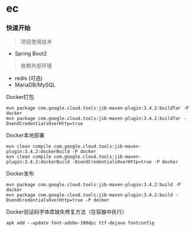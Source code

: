 # ec

### 快速开始
> 项目使用技术
- Spring Boot2
> 依赖外部环境
- redis (可选)
- MariaDB/MySQL


Docker打包


    mvn package com.google.cloud.tools:jib-maven-plugin:3.4.2:buildTar -P docker
    mvn package com.google.cloud.tools:jib-maven-plugin:3.4.2:buildTar -DsendCredentialsOverHttp=true

Docker本地部署


    mvn clean compile com.google.cloud.tools:jib-maven-plugin:3.4.2:dockerBuild -P docker
    mvn clean compile com.google.cloud.tools:jib-maven-plugin:3.4.2:dockerBuild -DsendCredentialsOverHttp=true -P docker

Docker发布


    mvn package com.google.cloud.tools:jib-maven-plugin:3.4.2:build -P docker
    mvn package com.google.cloud.tools:jib-maven-plugin:3.4.2:build -DsendCredentialsOverHttp=true -P docker


Docker验证码字体库缺失修复方法（在容器中执行）

    apk add --update font-adobe-100dpi ttf-dejavu fontconfig

